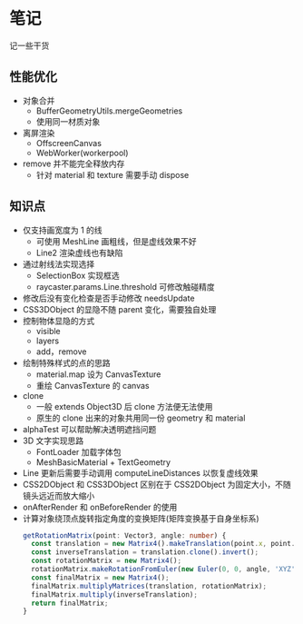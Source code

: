 # 笔记

记一些干货

## 性能优化

- 对象合并
  - BufferGeometryUtils.mergeGeometries
  - 使用同一材质对象
- 离屏渲染
  - OffscreenCanvas
  - WebWorker(workerpool)
- remove 并不能完全释放内存
  - 针对 material 和 texture 需要手动 dispose

## 知识点

- 仅支持画宽度为 1 的线
  - 可使用 MeshLine 画粗线，但是虚线效果不好
  - Line2 渲染虚线也有缺陷
- 通过射线法实现选择
  - SelectionBox 实现框选
  - raycaster.params.Line.threshold 可修改触碰精度
- 修改后没有变化检查是否手动修改 needsUpdate
- CSS3DObject 的显隐不随 parent 变化，需要独自处理
- 控制物体显隐的方式
  - visible
  - layers
  - add，remove
- 绘制特殊样式的点的思路
  - material.map 设为 CanvasTexture
  - 重绘 CanvasTexture 的 canvas
- clone
  - 一般 extends Object3D 后 clone 方法便无法使用
  - 原生的 clone 出来的对象共用同一份 geometry 和 material
- alphaTest 可以帮助解决透明遮挡问题
- 3D 文字实现思路
  - FontLoader 加载字体包
  - MeshBasicMaterial + TextGeometry
- Line 更新后需要手动调用 computeLineDistances 以恢复虚线效果
- CSS2DObject 和 CSS3DObject 区别在于 CSS2DObject 为固定大小，不随镜头远近而放大缩小
- onAfterRender 和 onBeforeRender 的使用
- 计算对象绕顶点旋转指定角度的变换矩阵(矩阵变换基于自身坐标系)
  ``` typescript
  getRotationMatrix(point: Vector3, angle: number) {
    const translation = new Matrix4().makeTranslation(point.x, point.y, point.z);
    const inverseTranslation = translation.clone().invert();
    const rotationMatrix = new Matrix4();
    rotationMatrix.makeRotationFromEuler(new Euler(0, 0, angle, 'XYZ'));
    const finalMatrix = new Matrix4();
    finalMatrix.multiplyMatrices(translation, rotationMatrix);
    finalMatrix.multiply(inverseTranslation);
    return finalMatrix;
  }
  ```
